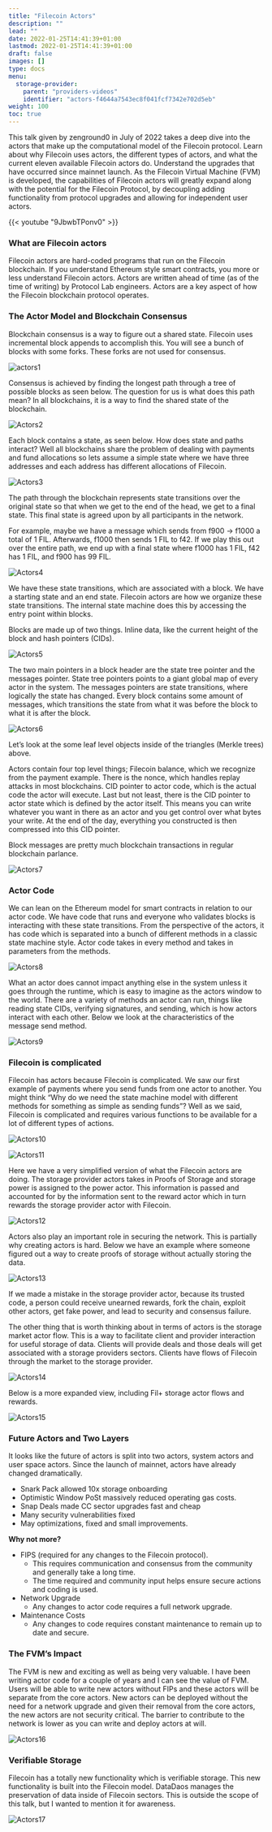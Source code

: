 ```yaml
---
title: "Filecoin Actors"
description: ""
lead: ""
date: 2022-01-25T14:41:39+01:00
lastmod: 2022-01-25T14:41:39+01:00
draft: false
images: []
type: docs
menu:
  storage-provider:
    parent: "providers-videos"
    identifier: "actors-f4644a7543ec8f041fcf7342e702d5eb"
weight: 100
toc: true
---
```


This talk given by zenground0 in July of 2022 takes a deep dive into the actors that make up the computational model of the Filecoin protocol. Learn about why Filecoin uses actors, the different types of actors, and what the current eleven available Filecoin actors do. Understand the upgrades that have occurred since mainnet launch. As the Filecoin Virtual Machine (FVM) is developed, the capabilities of Filecoin actors will greatly expand along with the potential for the Filecoin Protocol, by decoupling adding functionality from protocol upgrades and allowing for independent user actors.

{{< youtube "9JbwbTPonv0" >}}

### What are Filecoin actors

Filecoin actors are hard-coded programs that run on the Filecoin blockchain. If you understand Ethereum style smart contracts, you more or less understand Filecoin actors. Actors are written ahead of time (as of the time of writing) by Protocol Lab engineers. Actors are a key aspect of how the Filecoin blockchain protocol operates. 

### The Actor Model and Blockchain Consensus

Blockchain consensus is a way to figure out a shared state. Filecoin uses incremental block appends to accomplish this. You will see a bunch of blocks with some forks. These forks are not used for consensus.

![actors1](1.png)

 Consensus is achieved by finding the longest path through a tree of possible blocks as seen below. The question for us is what does this path mean? In all blockchains, it is a way to find the shared state of the blockchain. 

![Actors2](2.png)

Each block contains a state, as seen below. How does state and paths interact? Well all blockchains share the problem of dealing with payments and fund allocations so lets assume a simple state where we have three addresses and each address has different allocations of Filecoin. 

![Actors3](3.png)

The path through the blockchain represents state transitions over the original state so that when we get to the end of the head, we get to a final state. This final state is agreed upon by all participants in the network. 

For example, maybe we have a message which sends from f900 → f1000 a total of 1 FIL. Afterwards, f1000 then sends 1 FIL to f42. If we play this out over the entire path, we end up with a final state where f1000 has 1 FIL, f42 has 1 FIL, and f900 has 99 FIL. 

![Actors4](4.png)

We have these state transitions, which are associated with a block. We have a starting state and an end state. Filecoin actors are how we organize these state transitions. The internal state machine does this by accessing the entry point within blocks. 

Blocks are made up of two things. Inline data, like the current height of the block and hash pointers (CIDs). 

![Actors5](5.png)

The two main pointers in a block header are the state tree pointer and the messages pointer. State tree pointers points to a giant global map of every actor in the system. The messages pointers are state transitions, where logically the state has changed. Every block contains some amount of messages, which transitions the state from what it was before the block to what it is after the block. 

![Actors6](6.png)

Let’s look at the some leaf level objects inside of the triangles (Merkle trees) above. 

Actors contain four top level things; Filecoin balance, which we recognize from the payment example. There is the nonce, which handles replay attacks in most blockchains. CID pointer to actor code, which is the actual code the actor will execute. Last but not least, there is the CID pointer to actor state which is defined by the actor itself. This means you can write whatever you want in there as an actor and you get control over what bytes your write. At the end of the day, everything you constructed is then compressed into this CID pointer. 

Block messages are pretty much blockchain transactions in regular blockchain parlance. 

![Actors7](7.png)

### Actor Code

We can lean on the Ethereum model for smart contracts in relation to our actor code. We have code that runs and everyone who validates blocks is interacting with these state transitions. From the perspective of the actors, it has code which is separated into a bunch of different methods in a classic state machine style. Actor code takes in every method and takes in parameters from the methods. 

![Actors8](8.png)

What an actor does cannot impact anything else in the system unless it goes through the runtime, which is easy to imagine as the actors window to the world. There are a variety of methods an actor can run, things like reading state CIDs, verifying signatures, and sending, which is how actors interact with each other. Below we look at the characteristics of the message send method.

![Actors9](9.png)

### Filecoin is complicated

Filecoin has actors because Filecoin is complicated. We saw our first example of payments where you send funds from one actor to another. You might think “Why do we need the state machine model with different methods for something as simple as sending funds”? Well as we said, Filecoin is complicated and requires various functions to be available for a lot of different types of actions. 

![Actors10](10.png)

![Actors11](11.png)

Here we have a very simplified version of what the Filecoin actors are doing. The storage provider actors takes in Proofs of Storage and storage power is assigned to the power actor. This information is passed and accounted for by the information sent to the reward actor which in turn rewards the storage provider actor with Filecoin. 

![Actors12](12.png)

Actors also play an important role in securing the network. This is partially why creating actors is hard. Below we have an example where someone figured out a way to create proofs of storage without actually storing the data. 

![Actors13](13.png)

If we made a mistake in the storage provider actor, because its trusted code, a person could receive unearned rewards, fork the chain, exploit other actors, get fake power, and lead to security and consensus failure. 

The other thing that is worth thinking about in terms of actors is the storage market actor flow. This is a way to facilitate client and provider interaction for useful storage of data. Clients will provide deals and those deals will get associated with a storage providers sectors. Clients have flows of Filecoin through the market to the storage provider. 

![Actors14](14.png)

Below is a more expanded view, including Fil+ storage actor flows and rewards.

![Actors15](15.png)

### Future Actors and Two Layers

It looks like the future of actors is split into two actors, system actors and user space actors. Since the launch of mainnet, actors have already changed dramatically. 

- Snark Pack allowed 10x storage onboarding
- Optimistic Window PoSt massively reduced operating gas costs.
- Snap Deals made CC sector upgrades fast and cheap
- Many security vulnerabilities fixed
- May optimizations, fixed and small improvements.

**Why not more?** 

- FIPS (required for any changes to the Filecoin protocol).
    - This requires communication and consensus from the community and generally take a long time.
    - The time required and community input helps ensure secure actions and coding is used.
- Network Upgrade
    - Any changes to actor code requires a full network upgrade.
- Maintenance Costs
    - Any changes to code requires constant maintenance to remain up to date and secure.

### The FVM’s Impact

The FVM is new and exciting as well as being very valuable. I have been writing actor code for a couple of years and I can see the value of FVM. Users will be able to write new actors without FIPs and these actors will be separate from the core actors. New actors can be deployed without the need for a network upgrade and given their removal from the core actors, the new actors are not security critical. The barrier to contribute to the network is lower as you can write and deploy actors at will.  

![Actors16](16.png)

### Verifiable Storage

Filecoin has a totally new functionality which is verifiable storage. This new functionality is built into the Filecoin model. DataDaos manages the preservation of data inside of Filecoin sectors. This is outside the scope of this talk, but I wanted to mention it for awareness. 

![Actors17](17.png)
